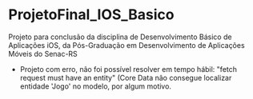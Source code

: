 # ProjetoFinal_IOS_Basico
Projeto para conclusão da disciplina de Desenvolvimento Básico de Aplicações iOS, da Pós-Graduação em Desenvolvimento de Aplicações Móveis do Senac-RS

* Projeto com erro, não foi possível resolver em tempo hábil: "fetch request must have an entity" (Core Data não consegue localizar entidade 'Jogo' no modelo, por algum motivo.
